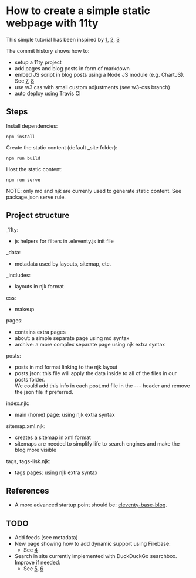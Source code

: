 # How to create a simple static webpage with 11ty

This simple tutorial has been inspired by [1], [2], [3]

The commit history shows how to:
- setup a 11ty project
- add pages and blog posts in form of markdown
- embed JS script in blog posts using a Node JS module (e.g. ChartJS). See [7], [8]
- use w3 css with small custom adjustments (see w3-css branch)
- auto deploy using Travis CI

## Steps

Install dependencies:

    npm install

Create the static content (default _site folder):

    npm run build

Host the static content:

    npm run serve

NOTE: only md and njk are currenly used to generate static content. See package.json serve rule.

## Project structure

_11ty:
- js helpers for filters in .eleventy.js init file

_data:
- metadata used by layouts, sitemap, etc.

_includes:
- layouts in njk format

css:
- makeup

pages:
- contains extra pages
- about: a simple separate page using md syntax
- archive: a more complex separate page using njk extra syntax

posts:
- posts in md format linking to the njk layout
- posts.json: this file will apply the data inside to all of the files in our posts folder.  
  We could add this info in each post.md file in the --- header and remove the json file if preferred.

index.njk:
- main (home) page: using njk extra syntax

sitemap.xml.njk:
- creates a sitemap in xml format
- sitemaps are needed to simplify life to search engines and make the blog more visible

tags, tags-lisk.njk:
- tags pages: using njk extra syntax

## References

- A more advanced startup point should be: [eleventy-base-blog](https://github.com/11ty/eleventy-base-blog).

## TODO

- Add feeds (see metadata)
- New page showing how to add dynamic support using Firebase:
  - See [4]
- Search in site currently implemented with DuckDuckGo searchbox. Improve if needed:
  - See [5], [6]

[1]: https://www.filamentgroup.com/lab/build-a-blog/  
[2]: https://keepinguptodate.com/pages/2019/06/creating-blog-with-eleventy/  
[3]: https://dev.to/omarhashimoto/create-a-blog-in-less-than-20-lines-of-code-using-11ty-3oh0
[4]: https://medium.com/pan-labs/dynamic-web-apps-on-github-pages-for-free-ffac2b776d45
[5]: https://www.raymondcamden.com/2019/10/20/adding-search-to-your-eleventy-static-site-with-lunr
[6]: https://www.hawksworx.com/blog/adding-search-to-a-jamstack-site/
[7]: https://github.com/11ty/eleventy/issues/768
[8]: https://www.zachleat.com/web/eleventy-tutorial-level-2/